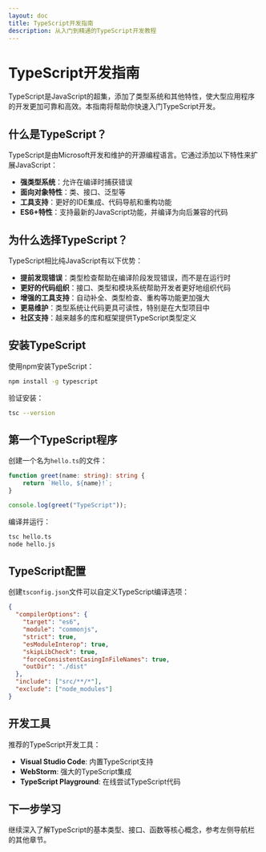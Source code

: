 ```yaml
---
layout: doc
title: TypeScript开发指南
description: 从入门到精通的TypeScript开发教程
---
```


# TypeScript开发指南

TypeScript是JavaScript的超集，添加了类型系统和其他特性，使大型应用程序的开发更加可靠和高效。本指南将帮助你快速入门TypeScript开发。

## 什么是TypeScript？

TypeScript是由Microsoft开发和维护的开源编程语言。它通过添加以下特性来扩展JavaScript：

- **强类型系统**：允许在编译时捕获错误
- **面向对象特性**：类、接口、泛型等
- **工具支持**：更好的IDE集成、代码导航和重构功能
- **ES6+特性**：支持最新的JavaScript功能，并编译为向后兼容的代码

## 为什么选择TypeScript？

TypeScript相比纯JavaScript有以下优势：

- **提前发现错误**：类型检查帮助在编译阶段发现错误，而不是在运行时
- **更好的代码组织**：接口、类型和模块系统帮助开发者更好地组织代码
- **增强的工具支持**：自动补全、类型检查、重构等功能更加强大
- **更易维护**：类型系统让代码更具可读性，特别是在大型项目中
- **社区支持**：越来越多的库和框架提供TypeScript类型定义

## 安装TypeScript

使用npm安装TypeScript：

```bash
npm install -g typescript
```

验证安装：

```bash
tsc --version
```

## 第一个TypeScript程序

创建一个名为`hello.ts`的文件：

```typescript
function greet(name: string): string {
    return `Hello, ${name}!`;
}

console.log(greet("TypeScript"));
```

编译并运行：

```bash
tsc hello.ts
node hello.js
```

## TypeScript配置

创建`tsconfig.json`文件可以自定义TypeScript编译选项：

```json
{
  "compilerOptions": {
    "target": "es6",
    "module": "commonjs",
    "strict": true,
    "esModuleInterop": true,
    "skipLibCheck": true,
    "forceConsistentCasingInFileNames": true,
    "outDir": "./dist"
  },
  "include": ["src/**/*"],
  "exclude": ["node_modules"]
}
```

## 开发工具

推荐的TypeScript开发工具：

- **Visual Studio Code**: 内置TypeScript支持
- **WebStorm**: 强大的TypeScript集成
- **TypeScript Playground**: 在线尝试TypeScript代码

## 下一步学习

继续深入了解TypeScript的基本类型、接口、函数等核心概念，参考左侧导航栏的其他章节。 